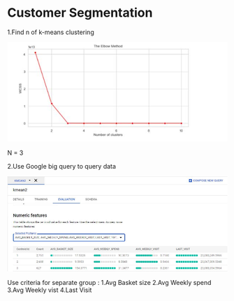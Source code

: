 # Customer Segmentation

1.Find n of k-means clustering

![pic3](https://github.com/Tanapat008/6310422085_BADS7105/blob/main/Homework%2006/Capture.JPG)

N = 3


2.Use Google big query to query data

![pic2](https://github.com/Tanapat008/6310422085_BADS7105/blob/main/Homework%2006/Kmeans-Clustering.JPG)

Use criteria for separate group : 1.Avg Basket size 2.Avg Weekly spend 3.Avg Weekly vist 4.Last Visit
